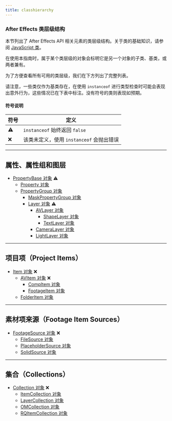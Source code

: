 ```yaml
---
title: classhierarchy
---
```

### After Effects 类层级结构

本节列出了 After Effects API 相关元素的类层级结构。关于类的基础知识，请参阅 [JavaScript 类](javascript.md#javascript-classes)。

在使用本指南时，属于某个类层级的对象会标明它是另一个对象的子类、基类，或两者兼有。

为了方便查看所有可用的类层级，我们在下方列出了完整列表。

请注意，一些类仅作为基类存在，在使用 `instanceof` 进行类型检查时可能会表现出意外行为，这些情况已在下表中标注。没有符号的类则表现如预期。

#### 符号说明

| 符号 | 定义                                        |
| ---- | ------------------------------------------- |
| ⚠    | `instanceof` 始终返回 `false`               |
| ❌    | 该类未定义，使用 `instanceof` 会抛出错误 |

---

## 属性、属性组和图层

- [PropertyBase 对象](../../property/propertybase) ⚠
  - [Property 对象](../../property/property)
  - [PropertyGroup 对象](../../property/propertygroup)
    - [MaskPropertyGroup 对象](../../property/maskpropertygroup)
    - [Layer 对象](../../layer/layer) ⚠
      - [AVLayer 对象](../../layer/avlayer)
        - [ShapeLayer 对象](../../layer/shapelayer)
        - [TextLayer 对象](../../layer/textlayer)
      - [CameraLayer 对象](../../layer/cameralayer)
      - [LightLayer 对象](../../layer/lightlayer)

---

## 项目项（Project Items）

- [Item 对象](../../item/item) ❌
  - [AVItem 对象](../../item/avitem) ❌
    - [CompItem 对象](../../item/compitem)
    - [FootageItem 对象](../../item/footageitem)
  - [FolderItem 对象](../../item/folderitem)

---

## 素材项来源（Footage Item Sources）

- [FootageSource 对象](../../sources/footagesource) ❌
  - [FileSource 对象](../../sources/filesource)
  - [PlaceholderSource 对象](../../sources/placeholdersource)
  - [SolidSource 对象](../../sources/solidsource)

---

## 集合（Collections）

- [Collection 对象](../../other/collection) ❌
  - [ItemCollection 对象](../../item/itemcollection)
  - [LayerCollection 对象](../../layer/layercollection)
  - [OMCollection 对象](../../renderqueue/omcollection)
  - [RQItemCollection 对象](../../renderqueue/rqitemcollection)
